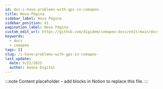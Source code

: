 ```yaml
---
id: doc-i-have-problems-with-gps-in-comapeo-
title: Nova Página
sidebar_label: Nova Página
sidebar_position: 41
pagination_label: Nova Página
custom_edit_url: https://github.com/digidem/comapeo-docs/edit/main/docs/troubleshooting/i-have-problems-with-gps-in-comapeo-.md
keywords:
  - docs
  - comapeo
tags: []
slug: /i-have-problems-with-gps-in-comapeo-
last_update:
  date: 9/22/2025
  author: Awana Digital
---
```


<!-- Placeholder content generated automatically because the Notion page is missing a Website Block. -->

:::note
Content placeholder – add blocks in Notion to replace this file.
:::
